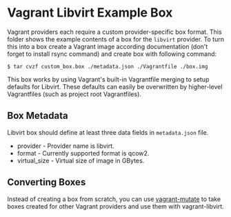 # Vagrant Libvirt Example Box

Vagrant providers each require a custom provider-specific box format.
This folder shows the example contents of a box for the `libvirt` provider.
To turn this into a box create a Vagrant image according documentation (don't
forget to install rsync command) and create box with following command:

```
$ tar cvzf custom_box.box ./metadata.json ./Vagrantfile ./box.img
```

This box works by using Vagrant's built-in Vagrantfile merging to setup
defaults for Libvirt. These defaults can easily be overwritten by higher-level
Vagrantfiles (such as project root Vagrantfiles).

## Box Metadata

Libvirt box should define at least three data fields in `metadata.json` file.

* provider - Provider name is libvirt.
* format - Currently supported format is qcow2.
* virtual_size - Virtual size of image in GBytes.

## Converting Boxes

Instead of creating a box from scratch, you can use
[vagrant-mutate](https://github.com/sciurus/vagrant-mutate)
to take boxes created for other Vagrant providers and use them
with vagrant-libvirt.
